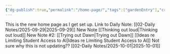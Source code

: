 ```yaml
---
{"dg-publish":true,"permalink":"/home-page/","tags":["gardenEntry"],"created":"2025-10-01T13:53:11.408-04:00","updated":"2025-10-03T18:46:48.996-04:00"}
---
```


This is the new home page as I get set up.
Link to Daily Note: [[02-Daily Notes/2025-09-29\|2025-09-29]]
New Note [[Thinking out loud\|Thinking out loud]] 
New Note #2: [[Trying out Dawn\|Trying out Dawn]]
[[Ideas re Limiting Student Access to AI\|Ideas re Limiting Student Access to AI]] 
Not sure why this is not updating?? [[02-Daily Notes/2025-10-01\|2025-10-01]]
